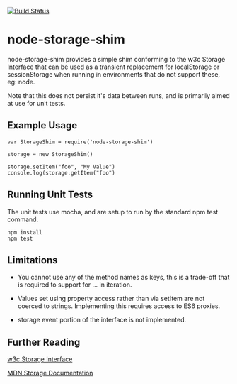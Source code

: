[![Build Status](https://travis-ci.org/mnahkies/node-storage-shim.svg)](https://travis-ci.org/mnahkies/node-storage-shim)

node-storage-shim
============
node-storage-shim provides a simple shim conforming to the w3c Storage Interface
that can be used as a transient replacement for localStorage or sessionStorage
when running in environments that do not support these, eg: node. 

Note that this does not persist it's data between runs,
and is primarily aimed at use for unit tests.

Example Usage
-----

    var StorageShim = require('node-storage-shim')
    
    storage = new StorageShim()
    
    storage.setItem("foo", "My Value")
    console.log(storage.getItem("foo")
    
Running Unit Tests
------------------
The unit tests use mocha, and are setup to run by the standard npm test command.

    npm install
    npm test

Limitations
-----------
- You cannot use any of the method names as keys, this is a trade-off that is required to support for ... in iteration.

- Values set using property access rather than via setItem are not coerced to strings. Implementing this requires access to ES6 proxies.

- storage event portion of the interface is not implemented.
    
Further Reading
---------------
[w3c Storage Interface](https://w3c.github.io/webstorage/#storage-0)

[MDN Storage Documentation](https://developer.mozilla.org/en-US/docs/Web/API/Storage)